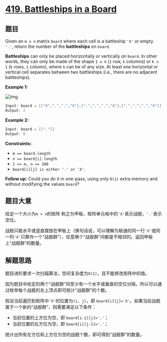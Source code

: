 # [419. Battleships in a Board](https://leetcode.com/problems/battleships-in-a-board/)

## 题目

Given an `m x n` matrix `board` where each cell is a battleship `'X'` or empty `'.'`, return the number of the **battleships** on `board`.

**Battleships** can only be placed horizontally or vertically on `board`. In other words, they can only be made of the shape `1 x k` (`1` row, `k` columns) or `k x 1` (`k` rows, `1` column), where `k` can be of any size. At least one horizontal or vertical cell separates between two battleships (i.e., there are no adjacent battleships).

**Example 1:**

![img](https://assets.leetcode.com/uploads/2021/04/10/battelship-grid.jpg)

```c
Input: board = [["X",".",".","X"],[".",".",".","X"],[".",".",".","X"]]
Output: 2
```

**Example 2:**

```c
Input: board = [["."]]
Output: 0
```

**Constraints:**

- `m == board.length`
- `n == board[i].length`
- `1 <= m, n <= 200`
- `board[i][j] is either '.' or 'X'`.

**Follow up:** Could you do it in one-pass, using only `O(1)` extra memory and without modifying the values `board`?

## 题目大意

给定一个大小为`m × n`的矩阵 称之为甲板，矩阵单元格中的`'X'`表示战舰，`'.'`表示空位。

战舰只能水平或竖直摆放在甲板上（换句话说，可以理解为联通的同一行`'X'`或同一列`'X'`只算作一个“战舰群”），任意俩个“战舰群”间都是不相邻的。返回甲板上“战舰群”的数量。

## 解题思路

题目进阶要求一次扫描算法，空间复杂度为`O(1)`，且不能修改矩阵中的值。

因为题目中给定的两个“战舰群”间至少有一个水平或垂直的空位分隔，所以可以通过枚举每个战舰的左上顶点即可统计“战舰群”的个数。

假设当前遍历到矩阵中`'X'`的位置为`(i, j)`，即 `board[i][j]='X'`。如果当前战舰属于一个新的“战舰群”，则需要满足以下条件：

- 当前位置的上方位为空，即 `board[i-1][j]='.'`；
- 当前位置的左方位为空，即 `board[i][j-1]='.'`；

统计出所有左方位和上方位为空的战舰个数，即可得到“战舰群”的数量。